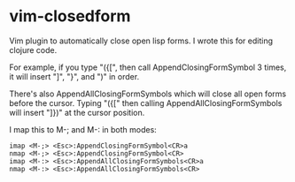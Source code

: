 
# vim-closedform

Vim plugin to automatically close open lisp forms.  I wrote this for editing
clojure code.

For example, if you type "({[", then call AppendClosingFormSymbol 3
times, it will insert "]", "}", and ")" in order.

There's also AppendAllClosingFormSymbols which will close all open
forms before the cursor.  Typing "({[" then calling
AppendAllClosingFormSymbols will insert "]})" at the cursor position.

I map this to M-; and M-: in both modes:

```vim
imap <M-;> <Esc>:AppendClosingFormSymbol<CR>a
nmap <M-;> <Esc>:AppendClosingFormSymbol<CR>
imap <M-:> <Esc>:AppendAllClosingFormSymbols<CR>a
nmap <M-:> <Esc>:AppendAllClosingFormSymbols<CR>
```


